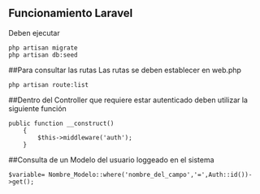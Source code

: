 ## Funcionamiento Laravel
Deben ejecutar
```
php artisan migrate
php artisan db:seed
```
##Para consultar las rutas 
Las rutas se deben establecer en web.php
```
php artisan route:list
```
##Dentro del Controller que requiere estar autenticado deben utilizar la siguiente función
```
public function __construct()
    {
        $this->middleware('auth');
    }
 ```
 ##Consulta de un Modelo del usuario loggeado en el sistema
  ```
  $variable= Nombre_Modelo::where('nombre_del_campo','=',Auth::id())->get();
  ```
